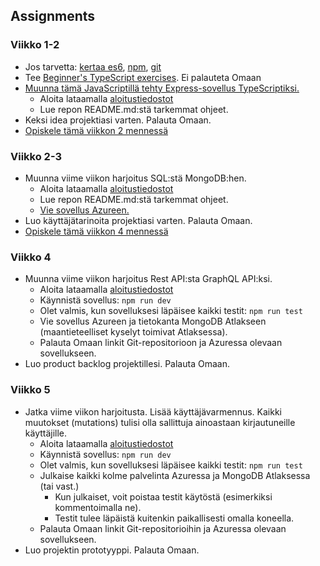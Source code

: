 ## Assignments
### Viikko 1-2
- Jos tarvetta: [kertaa es6](week1/JS.md), [npm](https://www.youtube.com/watch?v=2V1UUhBJ62Y), [git](https://www.youtube.com/watch?v=RGOj5yH7evk)
- Tee [Beginner's TypeScript exercises](https://www.totaltypescript.com/tutorials/beginners-typescript). Ei palauteta Omaan
- [Muunna tämä JavaScriptillä tehty Express-sovellus TypeScriptiksi.](https://github.com/ilkkamtk/wop-assignments/tree/main/week2)
   - Aloita lataamalla [aloitustiedostot](https://github.com/ilkkamtk/SSSF-week1-starter)
   - Lue repon README.md:stä tarkemmat ohjeet.
- Keksi idea projektiasi varten. Palauta Omaan.
- [Opiskele tämä viikkon 2 mennessä](week2/nosql-mongodb-mongoose.md#study-before-the-classes)


### Viikko 2-3
- Muunna viime viikon harjoitus SQL:stä MongoDB:hen.
    - Aloita lataamalla [aloitustiedostot](https://github.com/ilkkamtk/SSSF-week2-starter)
    - Lue repon README.md:stä tarkemmat ohjeet.
    - [Vie sovellus Azureen.](week2/deploy_on_azure.md)
- Luo käyttäjätarinoita projektiasi varten. Palauta Omaan.
- [Opiskele tämä viikkon 4 mennessä](week3/graphql.md#study-before-the-classes)


### Viikko 4
- Muunna viime viikon harjoitus Rest API:sta GraphQL API:ksi.
  - Aloita lataamalla [aloitustiedostot](https://github.com/ilkkamtk/SSSF-week3-starter)
  - Käynnistä sovellus: `npm run dev`
  - Olet valmis, kun sovelluksesi läpäisee kaikki testit: `npm run test`
  - Vie sovellus Azureen ja tietokanta MongoDB Atlakseen (maantieteelliset kyselyt toimivat Atlaksessa).
  - Palauta Omaan linkit Git-repositorioon ja Azuressa olevaan sovellukseen.
- Luo product backlog projektillesi. Palauta Omaan.

### Viikko 5
- Jatka viime viikon harjoitusta. Lisää käyttäjävarmennus. Kaikki muutokset (mutations) tulisi olla sallittuja ainoastaan kirjautuneille käyttäjille.
  - Aloita lataamalla [aloitustiedostot](https://github.com/ilkkamtk/SSSF-week4-5-starter)
  - Käynnistä sovellus: `npm run dev`
  - Olet valmis, kun sovelluksesi läpäisee kaikki testit: `npm run test`
  - Julkaise kaikki kolme palvelinta Azuressa ja MongoDB Atlaksessa (tai vast.)
    - Kun julkaiset, voit poistaa testit käytöstä (esimerkiksi kommentoimalla ne).
    - Testit tulee läpäistä kuitenkin paikallisesti omalla koneella.
  - Palauta Omaan linkit Git-repositorioihin ja Azuressa olevaan sovellukseen.
- Luo projektin prototyyppi. Palauta Omaan.
